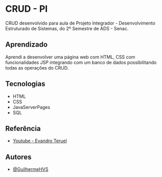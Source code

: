 
# CRUD - PI

CRUD desenvolvido para aula de Projeto Integrador - Desenvolvimento Estruturado de Sistemas, do 2º Semestre de ADS - Senac.




## Aprendizado

Aprendi a desenvolver uma página web com HTML, CSS com funcionalidades JSP integrando com um banco de dados possibilitando todas as operações do CRUD.

## Tecnologias

- HTML
- CSS
- JavaServerPages
- SQL


## Referência

 - [Youtube - Evandro Teruel](https://www.youtube.com/@evandroteruel2673)


## Autores

- [@GuilhermeHVS](https://github.com/guilhermehvsantos)

